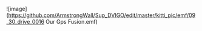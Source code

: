 ![image](https://github.com/ArmstrongWall/Sup_DVIGO/edit/master/kitti_pic/emf/09_30_drive_0016 Our Gps Fusion.emf)

